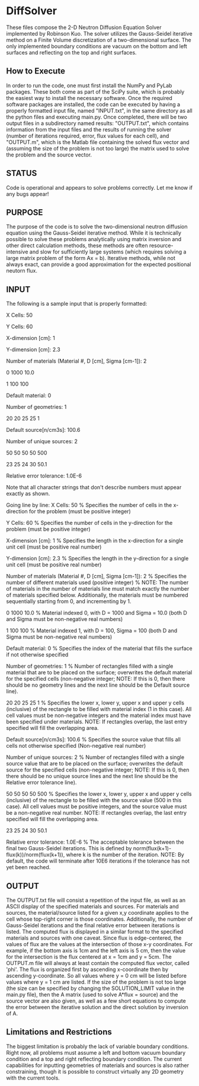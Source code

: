 DiffSolver
==========
These files compose the 2-D Neutron Diffusion Equation Solver implemented by Robinson Kuo. The solver utilizes the Gauss-Seidel iterative method on a Finite Volume discretization of a two-dimensional surface. The only implemented boundary conditions are vacuum on the bottom and left surfaces and reflecting on the top and right surfaces.

How to Execute
--------
In order to run the code, one must first install the NumPy and PyLab packages. These both come as part of the SciPy suite,
which is probably the easiest way to install the necessary software.
Once the required software packages are installed, the code can be executed by having a properly formatted input file, 
named "INPUT.txt", in the same directory as all the python files and executing main.py. Once completed, there will be two
output files in a subdirectory named results: "OUTPUT.txt", which contains information from the input files and the results
of running the solver (number of iterations required, error, flux values for each cell), and "OUTPUT.m", which is the
Matlab file containing the solved flux vector and (assuming the size of the problem is not too large) the matrix used to
solve the problem and the source vector.

STATUS
--------
Code is operational and appears to solve problems correctly. Let me know if any bugs appear!

PURPOSE
--------
The purpose of the code is to solve the two-dimensional neutron diffusion equation using the Gauss-Seidel iterative method. While it is technically possible to solve these problems analytically using matrix inversion and other direct calculation methods, these methods are often resource-intensive and slow for sufficiently large systems (which requires solving a large matrix problem of the form Ax = b). Iterative methods, while not always exact, can provide a good approximation for the expected positional neutorn flux.

INPUT
--------
The following is a sample input that is properly formatted:

X Cells: 50

Y Cells: 60

X-dimension [cm]: 1

Y-dimension [cm]: 2.3

Number of materials (Material #, D [cm], Sigma [cm-1]): 2

0 1000 10.0

1 100 100

Default material: 0

Number of geometries: 1

20 20 25 25 1

Default source[n/cm3s]: 100.6

Number of unique sources: 2

50 50 50 50 500

23 25 24 30 50.1

Relative error tolerance: 1.0E-6


Note that all character strings that don't describe numbers must appear exactly as shown.

Going line by line:
X Cells: 50 % Specifies the number of cells in the x-direction for the problem (must be positive integer)

Y Cells: 60 % Specifies the number of cells in the y-direction for the problem (must be positive integer)

X-dimension [cm]: 1 % Specifies the length in the x-direction for a single unit cell (must be positive real number)

Y-dimension [cm]: 2.3 % Specifies the length in the y-direction for a single unit cell (must be positive real number)

Number of materials (Material #, D [cm], Sigma [cm-1]): 2 % Specifies the number of different materials used (positive 
integer) % NOTE: The number of materials in the number of materials line must match exactly the number of materials specified below. Additionally, the materials must be numbered sequentially starting from 0, and incrementing by 1.

0 1000 10.0 % Material indexed 0, with D = 1000 and Sigma = 10.0 (both D and Sigma must be non-negative real numbers)

1 100 100 % Material indexed 1, with D = 100, Sigma = 100 (both D and Sigma must be non-negative real numbers)

Default material: 0 % Specifies the index of the material that fills the surface if not otherwise specified

Number of geometries: 1 % Number of rectangles filled with a single material that are to be placed on the surface; 
overwrites the default material for the specified cells (non-negative integer; NOTE: If this is 0, then there should be no geometry lines and the next line should be the Default source line).

20 20 25 25 1 % Specifies the lower x, lower y, upper x and upper y cells (inclusive) of the rectangle to be filled with material index (1 in this case). All cell values must be non-negative integers and the material index must have been specified under materials. NOTE: If rectangles overlap, the last entry specified will fill the overlapping area. 

Default source[n/cm3s]: 100.6 % Specifies the source value that fills all cells not otherwise specified (Non-negative real number)

Number of unique sources: 2 % Number of rectangles filled with a single source value that are to be placed on the surface; overwrites the default source for the specified cells (non-negative integer; NOTE: If this is 0, then there should be no unique source lines and the next line should be the Relative error tolerance line).

50 50 50 50 500 % Specifies the lower x, lower y, upper x and upper y cells (inclusive) of the rectangle to be filled with the source value (500 in this case). All cell values must be positive integers, and the source value must be a non-negative real number. NOTE: If rectangles overlap, the last entry specified will fill the overlapping area. 

23 25 24 30 50.1

Relative error tolerance: 1.0E-6 % The acceptable tolerance between the final two Gauss-Seidel iterations. This is defined by norm(flux(k+1)-flux(k))/norm(flux(k+1)), where k is the number of the iteration. NOTE: By default, the code will terminate after 10E6 iterations if the tolerance has not yet been reached.

OUTPUT
-------
The OUTPUT.txt file will consist a repetition of the input file, as well as an ASCII display of the specified materials and sources. For materials and sources, the material/source listed for a given x,y coordinate applies to the cell whose top-right corner is those coordinates.
Additionally, the number of Gauss-Seidel iterations and the final relative error between iterations is listed. The computed flux is displayed in a similar format to the specified materials and sources with one caveat. Since flux is edge-centered, the values of flux are the values at the intersection of those x-y coordinates. For example, if the bottom axis is 1cm and the left axis is 5 cm, then the value for the intersection is the flux centered at x = 1cm and y = 5cm.
The OUTPUT.m file will always at least contain the computed flux vector, called 'phi'. The flux is organized first by ascending x-coordinate then by ascending y-coordinate. So all values where y = 0 cm will be listed before values where y = 1 cm are listed.
If the size of the problem is not too large (the size can be specified by changing the SOLUTION_LIMIT value in the main.py file), then the A matrix (used to solve A*flux = source) and the source vector are also given, as well as a few short equations to compute the error between the iterative solution and the direct solution by inversion of A.

Limitations and Restrictions
------
The biggest limitation is probably the lack of variable boundary conditions. Right now, all problems must assume a left and bottom vacuum boundary condition and a top and right reflecting boundary condition. The current capabilities for inputting geometries of materials and sources is also rather constraining, though it is possible to construct virtually any 2D geometry with the current tools.
